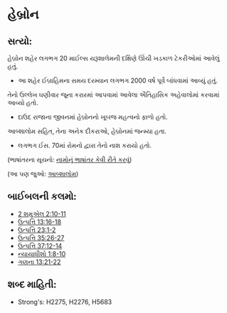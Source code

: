 # હેબ્રોન 

## સત્યો: 

હેબ્રોન શહેર લગભગ 20 માઈલ્સ યરૂશાલેમની દક્ષિણે ઊંચી ખડકાળ ટેકરીઓમાં આવેલું હતું.

* આ શહેર ઈબ્રાહિમના સમય દરમ્યાન લગભગ 2000 વર્ષ પૂર્વે બાંધવામાં આવ્યું હતું.

તેનો ઉલ્લેખ ઘણીવાર જૂના કરારમાં આપવામાં આવેલા ઐતિહાસિક અહેવાલોમાં કરવામાં આવ્યો હતો.

* દાઉદ રાજાના જીવનમાં હેબ્રોનનો ખૂબજ મહત્વનો ફાળો હતો.

આબ્શાલોમ સહિત, તેના અનેક દીકરાઓ, હેબ્રોનમાં જન્મ્યા હતા.

* લગભગ ઈસ. 70માં રોમનો દ્વારા તેનો નાશ કરાયો હતો.

(ભાષાંતરના સૂચનો: [નામોનું ભાષાંતર કેવી રીતે કરવું](rc://gu/ta/man/translate/translate-names))

(આ પણ જુઓ: [આબ્શાલોમ](../names/absalom.md))

## બાઈબલની કલમો: 

* [2 શમુએલ  2:10-11](rc://gu/tn/help/2sa/02/10)
* [ઉત્પત્તિ 13:16-18](rc://gu/tn/help/gen/13/16)
* [ઉત્પત્તિ 23:1-2](rc://gu/tn/help/gen/23/01)
* [ઉત્પત્તિ 35:26-27](rc://gu/tn/help/gen/35/26)
* [ઉત્પત્તિ 37:12-14](rc://gu/tn/help/gen/37/12)
* [ન્યાયાધીશો 1:8-10](rc://gu/tn/help/jdg/01/08)
* [ગણના 13:21-22](rc://gu/tn/help/num/13/21)

## શબ્દ માહિતી: 

* Strong's: H2275, H2276, H5683
